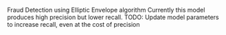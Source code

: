Fraud Detection using Elliptic Envelope algorithm
Currently this model produces high precision but lower recall.
TODO: Update model parameters to increase recall, even at the cost of precision
